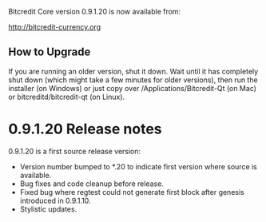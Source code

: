 Bitcredit Core version 0.9.1.20 is now available from:

  http://bitcredit-currency.org

How to Upgrade
--------------

If you are running an older version, shut it down. Wait until it has completely
shut down (which might take a few minutes for older versions), then run the
installer (on Windows) or just copy over /Applications/Bitcredit-Qt (on Mac) or
bitcreditd/bitcredit-qt (on Linux).

0.9.1.20 Release notes
=======================

0.9.1.20 is a first source release version:
- Version number bumped to *.20 to indicate first version where source is available.
- Bug fixes and code cleanup before release.
- Fixed bug where regtest could not generate first block after genesis introduced in 0.9.1.10.
- Stylistic updates.
